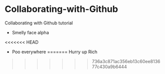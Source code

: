 # Collaborating-with-Github
Collaborating with Github tutorial
 - Smelly face alpha
 
 
 
<<<<<<< HEAD
 - Poo everywhere
=======
 Hurry up Rich
>>>>>>> 736a3c871ac356eb13c60ee813677c430a9b6444
